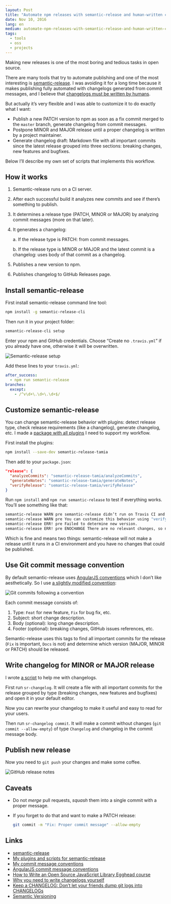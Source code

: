 ```yaml
---
layout: Post
title: "Automate npm releases with semantic-release and human-written change logs"
date: Nov 10, 2016
lang: en
medium: automate-npm-releases-with-semantic-release-and-human-written-change-logs-2adb1dce487
tags:
  - tools
  - oss
  - projects
---
```


Making new releases is one of the most boring and tedious tasks in open source.

There are many tools that try to automate publishing and one of the most interesting is [semantic-release](https://github.com/semantic-release/semantic-release). I was avoiding it for a long time because it makes publishing fully automated with changelogs generated from commit messages, and I believe that [changelogs must be written by humans](http://blog.sapegin.me/all/changelog).

But actually it’s very flexible and I was able to customize it to do exactly what I want:

* Publish a new PATCH version to npm as soon as a fix commit merged to the `master` branch, generate changelog from commit messages.
* Postpone MINOR and MAJOR release until a proper changelog is written by a project maintainer.
* Generate changelog draft: Markdown file with all important commits since the latest release grouped into three sections: breaking changes, new features and bugfixes.

Below I’ll describe my own set of scripts that implements this workflow.

## How it works

1. Semantic-release runs on a CI server.

2. After each successful build it analyzes new commits and see if there’s something to publish.

3. It determines a release type (PATCH, MINOR or MAJOR) by analyzing commit messages (more on that later).

4. It generates a changelog:

   a. If the release type is PATCH: from commit messages.

   b. If the release type is MINOR or MAJOR and the latest commit is a changelog: uses body of that commit as a changelog.

5. Publishes a new version to npm.

6. Publishes changelog to GitHub Releases page.

## Install semantic-release

First install semantic-release command line tool:

```bash
npm install -g semantic-release-cli
```

Then run it in your project folder:

```bash
semantic-release-cli setup
```

Enter your npm and GitHub credentials. Choose “Create no `.travis.yml`” if you already have one, otherwise it will be overwritten.

![Semantic-release setup](/images/semantic-release.png)

Add these lines to your `travis.yml`:

```yaml
after_success:
  - npm run semantic-release
branches:
  except:
    - /^v\d+\.\d+\.\d+$/
```

## Customize semantic-release

You can change semantic-release behavior with plugins: detect release type, check release requirements (like a changelog), generate changelog, etc. I made a [package with all plugins](https://github.com/tamiadev/semantic-release-tamia) I need to support my workflow.

First install the plugins:

```bash
npm install --save-dev semantic-release-tamia
```

Then add to your `package.json`:

```json
"release": {
  "analyzeCommits": "semantic-release-tamia/analyzeCommits",
  "generateNotes": "semantic-release-tamia/generateNotes",
  "verifyRelease": "semantic-release-tamia/verifyRelease"
}
```

Run `npm install` and `npm run semantic-release` to test if everything works. You’ll see something like that:

```bash
semantic-release WARN pre semantic-release didn’t run on Travis CI and therefore a new version won’t be published.
semantic-release WARN pre You can customize this behavior using "verifyConditions" plugins: git.io/sr-plugins
semantic-release ERR! pre Failed to determine new version.
semantic-release ERR! pre ENOCHANGE There are no relevant changes, so no new version is released.
```

Which is fine and means two things: semantic-release will not make a release until it runs in a CI environment and you have no changes that could be published.

## Use Git commit message convention

By default semantic-release uses [AngularJS conventions](https://docs.google.com/document/d/1QrDFcIiPjSLDn3EL15IJygNPiHORgU1_OOAqWjiDU5Y/edit#) which I don’t like aesthetically. So I use [a slightly modified convention](https://github.com/tamiadev/semantic-release-tamia/blob/master/Convention.md):

![Git commits following a convention](/images/commits.png)

Each commit message consists of:

1. Type: `Feat` for new feature, `Fix` for bug fix, etc.
2. Subject: short change description.
3. Body (optional): long change description.
4. Footer (optional): breaking changes, GitHub issues references, etc.

Semantic-release uses this tags to find all important commits for the release (`Fix` is important, `Docs` is not) and determine which version (MAJOR, MINOR or PATCH) should be released.

## Write changelog for MINOR or MAJOR release

I wrote [a script](https://github.com/tamiadev/semantic-release-tamia#release-process) to help me with changelogs.

First run `sr-changelog`. It will create a file with all important commits for the release grouped by type (breaking changes, new features and bugfixes) and open it in your default editor.

Now you can rewrite your changelog to make it useful and easy to read for your users.

Then run `sr-changelog commit`. It will make a commit without changes (`git commit --allow-empty`) of type `Changelog` and changelog in the commit message body.

## Publish new release

Now you need to `git push` your changes and make some coffee.

![GitHub release notes](/images/github-release.png)

## Caveats

* Do not *merge* pull requests, *squash* them into a single commit with a proper message.

* If you forget to do that and want to make a PATCH release:

  ```bash
  git commit -m "Fix: Proper commit message" --allow-empty
  ```

## Links

* [semantic-release](https://github.com/semantic-release/semantic-release)
* [My plugins and scripts for semantic-release](https://github.com/tamiadev/semantic-release-tamia)
* [My commit message conventions](https://github.com/tamiadev/semantic-release-tamia/blob/master/Convention.md)
* [AngularJS commit message conventions](https://docs.google.com/document/d/1QrDFcIiPjSLDn3EL15IJygNPiHORgU1_OOAqWjiDU5Y/edit#)
* [How to Write an Open Source JavaScript Library Egghead course](https://egghead.io/lessons/javascript-how-to-write-a-javascript-library-automating-releases-with-semantic-release)
* [Why you need to write changelogs yourself](http://blog.sapegin.me/all/changelog)
* [Keep a CHANGELOG: Don’t let your friends dump git logs into CHANGELOGs](http://keepachangelog.com/)
* [Semantic Versioning](http://semver.org/)
